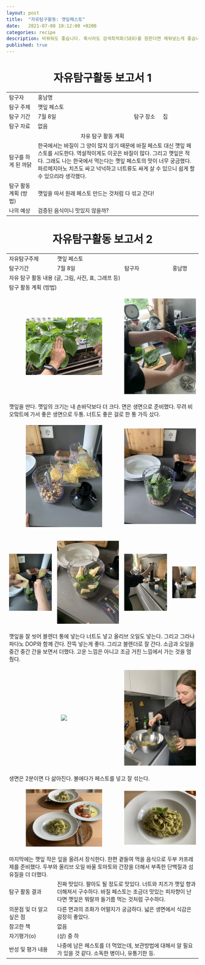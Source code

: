 ```yaml
---
layout: post
title:  "자유탐구활동: 깻잎페스토"
date:   2021-07-08 10:12:00 +0200
categories: recipe
description: 비워둬도 좋습니다. 혹시라도 검색최적화(SEO)를 원한다면 채워넣는게 좋습니다.
published: true
---
```

 
<h1 style='text-align:center;font-weight:bold;'>자유탐구활동 보고서 1</h1>

<table>
  <tr>
    <td style="width: 15%;">탐구자</td>
    <td style="width: 85%;" colspan=3>홍남명</td>
  </tr>
  <tr>
    <td>탐구 주제</td>
    <td colspan=3>깻잎 페스토 </td>
  </tr>
  <tr>
    <td>탐구 기간</td>
    <td style="width: 50%;" >7월 8일</td>
    <td style="width: 15%;" >탐구 장소</td>
    <td style="width: 20%;" >집 </td>
  </tr>
  <tr>
    <td>탐구 자료</td>
    <td colspan=3>없음</td>
  </tr>
  <tr>
    <td colspan=4 style='text-align:center'>자유 탐구 활동 계획</td>
  </tr>
  <tr>
    <td>탐구를 하게 된 까닭</td>
    <td colspan=3>한국에서는 바질이 그 양이 많지 않기 때문에 바질 페스토 대신 깻잎 페스토를 시도한다. 역설적이게도 이곳은 바질이 많다. 그리고 깻잎은 적다. 그래도 나는 한국에서 먹는다는 깻잎 페스토의 맛이 너무 궁금했다. 파르메지아노 치즈도 싸고 넉넉하고 너트류도 싸게 살 수 있으니 쉽게 할 수 있으리라 생각했다. </td>
  </tr>
  <tr>
    <td>탐구 활동 계획 (방법)</td>
    <td colspan=3>
    깻잎을 따서 원래 페스토 만드는 것처럼 다 섞고 간다! </td>
  </tr>
  <tr>
    <td>나의 예상</td>
    <td colspan=3>검증된 음식이니 맛있지 않을까?</td>
  </tr>
</table>
   
<h1 style='text-align:center;font-weight:bold;'>자유탐구활동 보고서 2</h1> 

<table>
  <tr>
    <td style="width: 15%;">자유탐구주제</td>
    <td style="width: 85%;" colspan=3>깻잎 페스토</td>
  </tr>
  <tr>
    <td style="width: 15%;">탐구기간</td>
    <td style="width: 35%;">7월 8일</td>
    <td style="width: 15%;">탐구자</td>
    <td style="width: 35%;">홍남명</td>
  </tr>
  <tr>
    <td colspan=4> 자유 탐구 활동 내용 (글, 그림, 사진, 표, 그래프 등)</td>
  </tr>
  <tr>
    <td colspan=4>탐구 활동 계획 (방법)</td>
  </tr>
  <tr>
     <td colspan=2>
       <p align="center">
     <img src="/asset/images/perilla-pesto_1_size.jpg" width="200px" />
     </p>
     </td>
     <td colspan=2>
     <p align="center">
     <img src="/asset/images/perilla-pesto_2_wash.jpg" width="200px" />
     </p>
     </td>
  </tr>
  <tr>
  <td colspan=4>
     깻잎을 딴다. 깻잎의 크기는 내 손바닥보다 더 크다. 면은 생면으로 준비했다. 무려 비오맠트에 가서 좋은 생면으로 두통. 너트도 좋은 걸로 한 통 가득 샀다. 
 </td>
  </tr>
  <tr>
    <td colspan=2>
     <p align="center">
     <img src="/asset/images/perilla-pesto_3_Nut.jpg" width="200px" />
     </p>
    </td>
    <td colspan=2>
     <p align="center">
     <img src="/asset/images/perilla-pesto_4_Mix.jpg" width="200px" />
     </p>
    </td>
  </tr>
  <tr>
    <td style="width: 25%;" colspan=1>
     <p align="center">
     <img src="/asset/images/perilla-pesto_5_add-cheese.jpg" width="200px" />
     </p>
    </td>
    <td style="width: 25%;" colspan=1>
     <p align="center">
     <img src="/asset/images/perilla-pesto_6_add-cheese2.jpg" width="200px" />
     </p>
    </td>
    <td style="width: 25%;" colspan=1>
     <p align="center">
     <img src="/asset/images/perilla-pesto_8_mix-it-all.jpg" width="200px" />
     </p>
    </td>
    <td style="width: 25%;" colspan=1>
     <p align="center">
     <img src="/asset/images/perilla-pesto_9_add-some-oil.jpg" width="200px" />
     </p>
    </td>
  </tr>
  <tr>
    <td colspan=4>
    깻잎을 잘 씻어 블렌더 통에 넣는다 너트도 넣고 올리브 오일도 넣는다. 그리고 그라나 파다노 DOP와 함께 간다. 잔뜩 넣는게 좋다. 그리고 블렌더로 잘 간다. 소금과 오일을 중간 중간 간을 보면서 더했다. 고운 느낌은 아니고 조금 거친 느낌에서 가는 것을 멈췄다. 
    </td>
  </tr>
  <tr>
   <td colspan=2> 
     <p align="center">
     <img src="/asset/images/perilla-pesto_7_boil-past.jpg" width="200px" />
     </p>
   </td>
   <td colspan=2> 
     <p align="center">
     <img src="/asset/images/perilla-pesto_10_plating.jpg" width="200px" />
     </p>
    </td>
  </tr>

  <tr>
    <td colspan=4> 
    생면은 2분이면 다 삶아진다. 볼에다가 페스토를 넣고 잘 섞는다. 
    </td>
  </tr>
  <tr>
   <td colspan=2> 
     <p align="center">
     <img src="/asset/images/perilla-pesto_11_finish.jpg" width="200px" />
     </p>
   </td>
      <td colspan=2> 
     <p align="center">
     <img src="/asset/images/perilla-pesto_12_close-up.jpg" width="200px" />
     </p>
   </td>
  </tr>
 
  <tr>
   <td colspan=4> 
    마지막에는 깻잎 작은 잎을 올려서 장식한다. 한편 곁들여 먹을 음식으로 두부 카프레제를 준비했다. 두부와 올리브 오일 바울 토마토와 간장을 더해서 부족한 단백질과 섬유질을 더 더했다. 
   </td>
  </tr>

  <tr>
    <td style="width: 15%;">탐구 활동 결과</td>
    <td style="width: 85%;" colspan=3> 진짜 맛있다. 팔아도 될 정도로 맛있다. 너트와 치즈가 깻잎 향과 더해져서 구수하다. 바질 페스토는 조금더 맛있는 피자향이 난다면 깻잎은 뭐랄까 들기름 먹는 것처럼 구수하다. 
 </td>
  </tr>
  <tr>
    <td style="width: 15%;">의문점 및 더 알고 싶은 점</td>
    <td style="width: 85%;" colspan=3> 다른 면과의 조화가 어떨지가 궁금하다. 넓은 생면에서 식감은 굉장히 좋았다. 
 </td>
  </tr>
  <tr>
    <td style="width: 15%;">참고한 책</td>
    <td style="width: 85%;" colspan=3> 없음 </td>
  </tr>
  <tr>
    <td style="width: 15%;">자기평가(o)</td>
    <td style="width: 85%;" colspan=3> (상) 중 하 </td>
  </tr>
  <tr>
    <td style="width: 15%;">반성 및 평가 내용</td>
    <td style="width: 85%;" colspan=3> 나중에 남은 페스토를 더 먹었는데, 보관방법에 대해서 알 필요가 있을 것 같다. 소독한 병이나, 유통기한 등.  </td>
  </tr>
</table>
